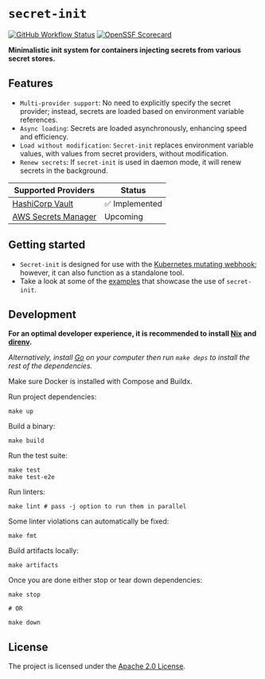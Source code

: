 # `secret-init`

[![GitHub Workflow Status](https://img.shields.io/github/actions/workflow/status/bank-vaults/secret-init/ci.yaml?branch=main&style=flat-square)](https://github.com/bank-vaults/secret-init/actions/workflows/ci.yaml?query=workflow%3ACI)
[![OpenSSF Scorecard](https://api.securityscorecards.dev/projects/github.com/bank-vaults/secret-init/badge?style=flat-square)](https://api.securityscorecards.dev/projects/github.com/bank-vaults/secret-init)

**Minimalistic init system for containers injecting secrets from various secret stores.**

## Features


- `Multi-provider support`: No need to explicitly specify the secret provider; instead, secrets are loaded based on environment variable references.
- `Async loading`: Secrets are loaded asynchronously, enhancing speed and efficiency.
- `Load without modification`: `Secret-init` replaces environment variable values, with values from secret providers, without modification.
- `Renew secrets`: If `secret-init` is used in daemon mode, it will renew secrets in the background.

| **Supported Providers**                                      | **Status**     |
|--------------------------------------------------------------|----------------|
| [HashiCorp Vault](https://www.vaultproject.io)               | ✅ Implemented |
| [AWS Secrets Manager](https://aws.amazon.com/secrets-manager)| Upcoming       |

## Getting started

- `Secret-init` is designed for use with the [Kubernetes mutating webhook](https://bank-vaults.dev/docs/mutating-webhook/); however, it can also function as a standalone tool.
- Take a look at some of the [examples](examples) that showcase the use of `secret-init`.

## Development

**For an optimal developer experience, it is recommended to install [Nix](https://nixos.org/download.html) and [direnv](https://direnv.net/docs/installation.html).**

_Alternatively, install [Go](https://go.dev/dl/) on your computer then run `make deps` to install the rest of the dependencies._

Make sure Docker is installed with Compose and Buildx.

Run project dependencies:

```shell
make up
```

Build a binary:

```shell
make build
```

Run the test suite:

```shell
make test
make test-e2e
```

Run linters:

```shell
make lint # pass -j option to run them in parallel
```

Some linter violations can automatically be fixed:

```shell
make fmt
```

Build artifacts locally:

```shell
make artifacts
```

Once you are done either stop or tear down dependencies:

```shell
make stop

# OR

make down
```

## License

The project is licensed under the [Apache 2.0 License](LICENSE).
